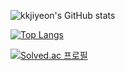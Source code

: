 ![kkjiyeon's GitHub stats](https://github-readme-stats.vercel.app/api?username=kkjiyeon&show_icons=true&theme=dark)

[![Top Langs](https://github-readme-stats.vercel.app/api/top-langs/?username=kkjiyeon&layout=compact&theme=dark&langs_count=2)](https://github.com/anuraghazra/github-readme-stats)

[![Solved.ac 프로필](http://mazassumnida.wtf/api/v2/generate_badge?boj=wldus0504)](https://solved.ac/wldus0504)

